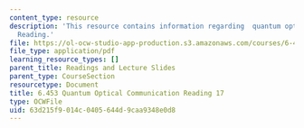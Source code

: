 ```yaml
---
content_type: resource
description: 'This resource contains information regarding  quantum optical communication:
  Reading.'
file: https://ol-ocw-studio-app-production.s3.amazonaws.com/courses/6-453-quantum-optical-communication-fall-2016/63d215f9014c0405644d9caa9348e0d8_MIT6_453F16_Lect17_Notes.pdf
file_type: application/pdf
learning_resource_types: []
parent_title: Readings and Lecture Slides
parent_type: CourseSection
resourcetype: Document
title: 6.453 Quantum Optical Communication Reading 17
type: OCWFile
uid: 63d215f9-014c-0405-644d-9caa9348e0d8
---
```

